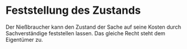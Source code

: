 # Feststellung des Zustands

Der Nießbraucher kann den Zustand der Sache auf seine Kosten durch Sachverständige feststellen lassen. Das gleiche Recht steht dem Eigentümer zu. 

